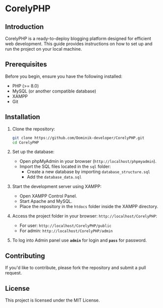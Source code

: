 # CorelyPHP

## Introduction

CorelyPHP is a ready-to-deploy blogging platform designed for efficient web development. This guide provides instructions on how to set up and run the project on your local machine.

## Prerequisites

Before you begin, ensure you have the following installed:

- PHP (>= 8.0)
- MySQL (or another compatible database)
- XAMPP
- Git

## Installation

1. Clone the repository:

   ```bash
   git clone https://github.com/Dominik-developer/CorelyPHP.git
   cd CorelyPHP
   ```

2. Set up the database:

   - Open phpMyAdmin in your browser (`http://localhost/phpmyadmin`).
   - Import the SQL files located in the `sql` folder:
     - Create a new database by importing `database_structure.sql`
     - Add the `database_data.sql`

3. Start the development server using XAMPP:

   - Open XAMPP Control Panel.
   - Start Apache and MySQL.
   - Place the repository in the `htdocs` folder inside the XAMPP directory.

4. Access the project folder in your browser: `http://localhost/CorelyPHP`:
   - For user: `http://localhost/CorelyPHP/public`
   - For admin: `http://localhost/CorelyPHP/admin`

5. To log into Admin panel use **`admin`** for login and **`pass`** for password.

## Contributing

If you'd like to contribute, please fork the repository and submit a pull request.

## License

This project is licensed under the MIT License.

